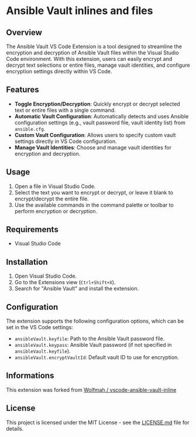 # Ansible Vault inlines and files

## Overview

The Ansible Vault VS Code Extension is a tool designed to streamline the encryption and decryption of Ansible Vault files within the Visual Studio Code environment. With this extension, users can easily encrypt and decrypt text selections or entire files, manage vault identities, and configure encryption settings directly within VS Code.

## Features

- **Toggle Encryption/Decryption**: Quickly encrypt or decrypt selected text or entire files with a single command.
- **Automatic Vault Configuration**: Automatically detects and uses Ansible configuration settings (e.g., vault password file, vault identity list) from `ansible.cfg`.
- **Custom Vault Configuration**: Allows users to specify custom vault settings directly in VS Code configuration.
- **Manage Vault Identities**: Choose and manage vault identities for encryption and decryption.

## Usage

1. Open a file in Visual Studio Code.
2. Select the text you want to encrypt or decrypt, or leave it blank to encrypt/decrypt the entire file.
3. Use the available commands in the command palette or toolbar to perform encryption or decryption.

## Requirements

- Visual Studio Code

## Installation

1. Open Visual Studio Code.
2. Go to the Extensions view (`Ctrl+Shift+X`).
3. Search for "Ansible Vault" and install the extension.

## Configuration

The extension supports the following configuration options, which can be set in the VS Code settings:

- `ansibleVault.keyfile`: Path to the Ansible Vault password file.
- `ansibleVault.keypass`: Ansible Vault password (if not specified in `ansibleVault.keyfile`).
- `ansibleVault.encryptVaultId`: Default vault ID to use for encryption.

## Informations

This extension was forked from [Wolfmah / vscode-ansible-vault-inline](https://gitlab.com/wolfmah/vscode-ansible-vault-inline)

## License

This project is licensed under the MIT License - see the [LICENSE.md](https://gitlab.com/wolfmah/vscode-ansible-vault/-/blob/HEAD/LICENSE.md) file for details.
